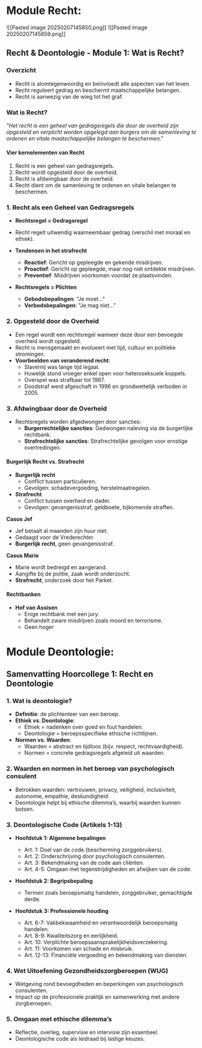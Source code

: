
# Module Recht:
![[Pasted image 20250207145850.png]]
![[Pasted image 20250207145859.png]]

## Recht & Deontologie - Module 1: Wat is Recht?

### Overzicht  
- Recht is alomtegenwoordig en beïnvloedt alle aspecten van het leven.  
- Recht reguleert gedrag en beschermt maatschappelijke belangen.  
- Recht is aanwezig van de wieg tot het graf.  

### Wat is Recht?  
*"Het recht is een geheel van gedragsregels die door de overheid zijn opgesteld en verplicht worden opgelegd aan burgers om de samenleving te ordenen en vitale maatschappelijke belangen te beschermen."*  

#### Vier kernelementen van Recht  
1. Recht is een geheel van gedragsregels.  
2. Recht wordt opgesteld door de overheid.  
3. Recht is afdwingbaar door de overheid.  
4. Recht dient om de samenleving te ordenen en vitale belangen te beschermen.  

### 1. Recht als een Geheel van Gedragsregels  
- **Rechtsregel = Gedragsregel**  
- Recht regelt uitwendig waarneembaar gedrag (verschil met moraal en ethiek).  
- **Tendensen in het strafrecht**  
  - **Reactief**: Gericht op gepleegde en gekende misdrijven.  
  - **Proactief**: Gericht op gepleegde, maar nog niet ontdekte misdrijven.  
  - **Preventief**: Misdrijven voorkomen voordat ze plaatsvinden.  

- **Rechtsregels = Plichten**  
  - **Gebodsbepalingen**: "Je moet..."  
  - **Verbodsbepalingen**: "Je mag niet..."  

### 2. Opgesteld door de Overheid  
- Een regel wordt een rechtsregel wanneer deze door een bevoegde overheid wordt opgesteld.  
- Recht is mensgemaakt en evolueert met tijd, cultuur en politieke stromingen.  
- **Voorbeelden van veranderend recht**:  
  - Slavernij was lange tijd legaal.  
  - Huwelijk stond vroeger enkel open voor heteroseksuele koppels.  
  - Overspel was strafbaar tot 1987.  
  - Doodstraf werd afgeschaft in 1996 en grondwettelijk verboden in 2005.  

### 3. Afdwingbaar door de Overheid  
- Rechtsregels worden afgedwongen door sancties:  
  - **Burgerrechtelijke sancties**: Gedwongen naleving via de burgerlijke rechtbank.  
  - **Strafrechtelijke sancties**: Strafrechtelijke gevolgen voor ernstige overtredingen.  

#### **Burgerlijk Recht vs. Strafrecht**  
- **Burgerlijk recht**  
  - Conflict tussen particulieren.  
  - Gevolgen: schadevergoeding, herstelmaatregelen.  
- **Strafrecht**  
  - Conflict tussen overheid en dader.  
  - Gevolgen: gevangenisstraf, geldboete, bijkomende straffen.  

**Casus Jef**  
- Jef betaalt al maanden zijn huur niet.  
- Gedaagd voor de Vrederechter.  
- **Burgerlijk recht**, geen gevangenisstraf.  

**Casus Marie**  
- Marie wordt bedreigd en aangerand.  
- Aangifte bij de politie, zaak wordt onderzocht.  
- **Strafrecht**, onderzoek door het Parket.  

#### **Rechtbanken**  
- **Hof van Assisen**  
  - Enige rechtbank met een jury.  
  - Behandelt zware misdrijven zoals moord en terrorisme.  
  - Geen hoger


# Module Deontologie:
## Samenvatting Hoorcollege 1: Recht en Deontologie  

### 1. Wat is deontologie?  
- **Definitie**: de plichtenleer van een beroep.  
- **Ethiek vs. Deontologie**:  
  - Ethiek = nadenken over goed en fout handelen.  
  - Deontologie = beroepsspecifieke ethische richtlijnen.  
- **Normen vs. Waarden**:  
  - Waarden = abstract en tijdloos (bijv. respect, rechtvaardigheid).  
  - Normen = concrete gedragsregels afgeleid uit waarden.  

### 2. Waarden en normen in het beroep van psychologisch consulent  
- Betrokken waarden: vertrouwen, privacy, veiligheid, inclusiviteit, autonomie, empathie, deskundigheid.  
- Deontologie helpt bij ethische dilemma’s, waarbij waarden kunnen botsen.  

### 3. Deontologische Code (Artikels 1-13)  
- **Hoofdstuk 1: Algemene bepalingen**  
  - Art. 1: Doel van de code (bescherming zorggebruikers).  
  - Art. 2: Onderschrijving door psychologisch consulenten.  
  - Art. 3: Bekendmaking van de code aan cliënten.  
  - Art. 4-5: Omgaan met tegenstrijdigheden en afwijken van de code.  

- **Hoofdstuk 2: Begripsbepaling**  
  - Termen zoals beroepsmatig handelen, zorggebruiker, gemachtigde derde.  

- **Hoofdstuk 3: Professionele houding**  
  - Art. 6-7: Vakbekwaamheid en verantwoordelijk beroepsmatig handelen.  
  - Art. 8-9: Kwaliteitszorg en eerlijkheid.  
  - Art. 10: Verplichte beroepsaansprakelijkheidsverzekering.  
  - Art. 11: Voorkomen van schade en misbruik.  
  - Art. 12-13: Financiële vergoeding en bekendmaking van diensten.  

### 4. Wet Uitoefening Gezondheidszorgberoepen (WUG)  
- Wetgeving rond bevoegdheden en beperkingen van psychologisch consulenten.  
- Impact op de professionele praktijk en samenwerking met andere zorgberoepen.  

### 5. Omgaan met ethische dilemma’s  
- Reflectie, overleg, supervisie en intervisie zijn essentieel.  
- Deontologische code als leidraad bij lastige keuzes.  
